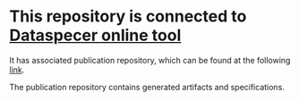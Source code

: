 # This repository is connected to [Dataspecer online tool](http://localhost:5174)

It has associated publication repository, which can be found at the following [link](https://github.com/RadStr-bot/0de93488-9177-431a-94e4-527152d813a0-publication-repo).

The publication repository contains generated artifacts and specifications.